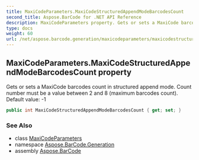 ```yaml
---
title: MaxiCodeParameters.MaxiCodeStructuredAppendModeBarcodesCount
second_title: Aspose.BarCode for .NET API Reference
description: MaxiCodeParameters property. Gets or sets a MaxiCode barcodes count in structured append mode. Count number must be a value between 2 and 8 maximum barcodes count. Default value 1
type: docs
weight: 60
url: /net/aspose.barcode.generation/maxicodeparameters/maxicodestructuredappendmodebarcodescount/
---
```

## MaxiCodeParameters.MaxiCodeStructuredAppendModeBarcodesCount property

Gets or sets a MaxiCode barcodes count in structured append mode. Count number must be a value between 2 and 8 (maximum barcodes count). Default value: -1

```csharp
public int MaxiCodeStructuredAppendModeBarcodesCount { get; set; }
```

### See Also

* class [MaxiCodeParameters](../)
* namespace [Aspose.BarCode.Generation](../../../aspose.barcode.generation/)
* assembly [Aspose.BarCode](../../../)


